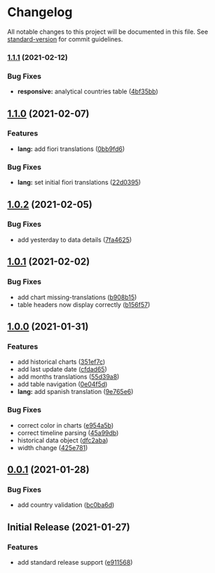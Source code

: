 # Changelog

All notable changes to this project will be documented in this file. See [standard-version](https://github.com/conventional-changelog/standard-version) for commit guidelines.

### [1.1.1](https://github.com/tomasanchez/covid19/compare/v1.1.0...v1.1.1) (2021-02-12)


### Bug Fixes

* **responsive:** analytical countries table ([4bf35bb](https://github.com/tomasanchez/covid19/commit/4bf35bbd667d93b90c228a7673c55d27f798171d))

## [1.1.0](https://github.com/tomasanchez/covid19/compare/v1.0.3...v1.1.0) (2021-02-07)


### Features

* **lang:** add fiori translations ([0bb9fd6](https://github.com/tomasanchez/covid19/commit/0bb9fd62995f13be5db2f53919ec57a0d7d284bf))


### Bug Fixes

* **lang:** set initial fiori translations ([22d0395](https://github.com/tomasanchez/covid19/commit/22d0395cce1fb103a571d63ae1460715755f7722))

## [1.0.2](https://github.com/tomasanchez/covid19/compare/v0.1.4...v1.0.2) (2021-02-05)


### Bug Fixes

- add yesterday to data details ([7fa4625](https://github.com/tomasanchez/covid19/commit/7fa4625953963fa58ce6440528653cdcfd7ca861))

## [1.0.1](https://github.com/tomasanchez/covid19/compare/v0.1.3...v0.1.4) (2021-02-02)

### Bug Fixes

- add chart missing-translations ([b908b15](https://github.com/tomasanchez/covid19/commit/b908b15a718cc88863aab9a4a3faa1cced0b8085))
- table headers now display correctly ([b156f57](https://github.com/tomasanchez/covid19/commit/b156f57857a9f9e8cc29208c1196cb551ae68fab))

## [1.0.0](https://github.com/tomasanchez/covid19/compare/v0.1.2...v0.1.3) (2021-01-31)


### Features

- add historical charts ([351ef7c](https://github.com/tomasanchez/covid19/commit/351ef7c86c71550281180091dc708da3bb937630))
- add last update date ([cfdad65](https://github.com/tomasanchez/covid19/commit/cfdad658bf3881f8741cf78c471411f6a4f10c81))
- add months translations ([55d39a8](https://github.com/tomasanchez/covid19/commit/55d39a83001498a2959b174f478ae9a309c8a958))
- add table navigation ([0e04f5d](https://github.com/tomasanchez/covid19/commit/0e04f5dee494242aca3dfe3a489694f8cb764b27))
- **lang:** add spanish translation ([9e765e6](https://github.com/tomasanchez/covid19/commit/9e765e6b0ed7bde6f326b8993636e1aa83342d7a))

### Bug Fixes

- correct color in charts ([e954a5b](https://github.com/tomasanchez/covid19/commit/e954a5bc51dbb5ac2779a10f3c0a0766306a105b))
- correct timeline parsing ([45a99db](https://github.com/tomasanchez/covid19/commit/45a99db162bd8cb6fbd9151390b55b1ae7fd4c4d))
- historical data object ([dfc2aba](https://github.com/tomasanchez/covid19/commit/dfc2aba94f34060335d0151922455a8e3998ae55))
- width change ([425e781](https://github.com/tomasanchez/covid19/commit/425e781b23d0c90ee256203eb2b5ba233e23ec58))

## [0.0.1](https://github.com/tomasanchez/covid19/compare/v0.1.1...v0.1.2) (2021-01-28)


### Bug Fixes

- add country validation ([bc0ba6d](https://github.com/tomasanchez/covid19/commit/bc0ba6d558c688633e7bf7ab61abac4e44a8c9ea))

## Initial Release (2021-01-27)


### Features

- add standard release support ([e911568](https://github.com/tomasanchez/covid19/commit/e911568ed3f7fe9d255542a5d48fc29d62d2eb79))
